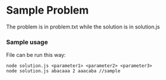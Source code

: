 # Sample Problem

The problem is in problem.txt while the solution is in solution.js

### Sample usage

File can be run this way:

    node solution.js <parameter1> <parameter2> <parameter3>
    node solution.js abacaaa 2 aaacaba //sample
